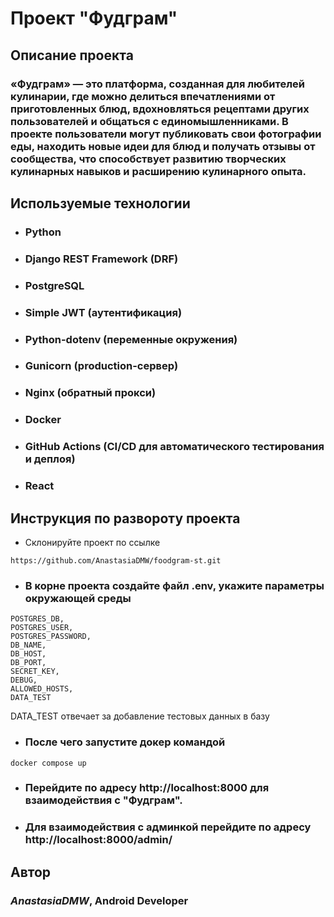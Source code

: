 # Проект "Фудграм"

## Описание проекта
### «Фудграм» — это платформа, созданная для любителей кулинарии, где можно делиться впечатлениями от приготовленных блюд, вдохновляться рецептами других пользователей и общаться с единомышленниками. В проекте пользователи могут публиковать свои фотографии еды, находить новые идеи для блюд и получать отзывы от сообщества, что способствует развитию творческих кулинарных навыков и расширению кулинарного опыта.
## Используемые технологии

* ### Python

* ### Django REST Framework (DRF)

* ### PostgreSQL

* ### Simple JWT (аутентификация)

* ### Python-dotenv (переменные окружения)

* ### Gunicorn (production-сервер)

* ### Nginx (обратный прокси)

* ### Docker

* ### GitHub Actions (CI/CD для автоматического тестирования и деплоя)

* ### React

## Инструкция по развороту проекта

* Склонируйте проект по ссылке

```
https://github.com/AnastasiaDMW/foodgram-st.git
```

* ### В корне проекта создайте файл .env, укажите параметры окружающей среды
```
POSTGRES_DB,
POSTGRES_USER,
POSTGRES_PASSWORD,
DB_NAME,
DB_HOST,
DB_PORT,
SECRET_KEY,
DEBUG,
ALLOWED_HOSTS,
DATA_TEST
```
DATA_TEST отвечает за добавление тестовых данных в базу
* ### После чего запустите докер командой
```
docker compose up
```
* ### Перейдите по адресу http://localhost:8000 для взаимодействия с "Фудграм".
* ### Для взаимодействия с админкой перейдите по адресу http://localhost:8000/admin/

## Автор
### *AnastasiaDMW*, Android Developer